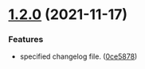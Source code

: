 # [1.2.0](https://github.com/mkayander/versioning-g/compare/v1.1.0...v1.2.0) (2021-11-17)


### Features

* specified changelog file. ([0ce5878](https://github.com/mkayander/versioning-g/commit/0ce5878400b1b0df66f198f00145a46d2be53e04))
